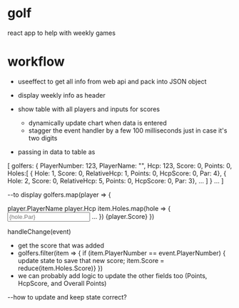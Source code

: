 # golf
react app to help with weekly games

# workflow
- useeffect to get all info from web api and pack into JSON object
- display weekly info as header
- show table with all players and inputs for scores
  - dynamically update chart when data is entered
  - stagger the event handler by a few 100 milliseconds just in case it's two digits

- passing in data to table as

[ golfers: 
  {
    PlayerNumber: 123,
    PlayerName: "",
    Hcp: 123, 
    Score: 0, 
    Points: 0,
    Holes:[
      { Hole: 1, Score: 0, RelativeHcp: 1, Points: 0, HcpScore: 0, Par: 4}, 
      { Hole: 2, Score: 0, RelativeHcp: 5, Points: 0, HcpScore: 0, Par: 3}, 
      ...
    ]
  }
   ...
]

--to display 
golfers.map(player => {
  <td>player.PlayerName</td>
  <td>player.Hcp</td>
  item.Holes.map(hole => {
    <td><input id={player.PlayerNumber + "_" + hole.Hole} placeholder={hole.Par} onChange={(e) = handleChange(e)}> </input></td>
    ...
  })
  <td>{player.Score}</td>
})

handleChange(event)
- get the score that was added
- golfers.filter(item => { if (item.PlayerNumber == event.PlayerNumber) { update state to save that new score; item.Score = reduce(item.Holes.Score)} })
- we can probably add logic to update the other fields too (Points, HcpScore, and Overall Points)

--how to update and keep state correct?
